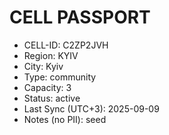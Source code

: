 ﻿# CELL PASSPORT
- CELL-ID: C2ZP2JVH
- Region: KYIV
- City: Kyiv
- Type: community
- Capacity: 3
- Status: active
- Last Sync (UTC+3): 2025-09-09
- Notes (no PII): seed
